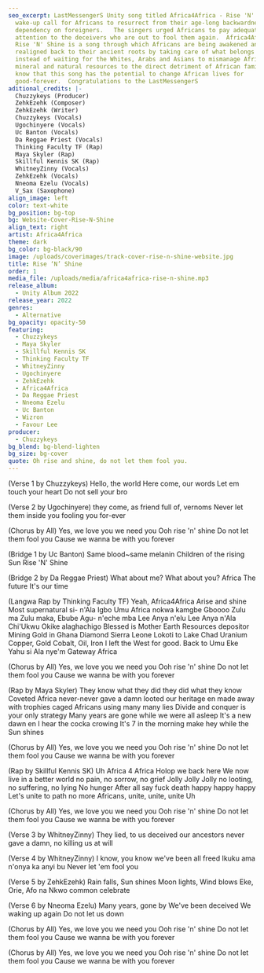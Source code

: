 ```yaml
---
seo_excerpt: LastMessengerS Unity song titled Africa4Africa - Rise 'N' Shine is a
  wake-up call for Africans to resurrect from their age-long backwardness and
  dependency on foreigners.   The singers urged Africans to pay adequate
  attention to the deceivers who are out to fool them again.  Africa4Africa -
  Rise 'N' Shine is a song through which Africans are being awakened and
  realigned back to their ancient roots by taking care of what belongs to them
  instead of waiting for the Whites, Arabs and Asians to mismanage Africa's
  mineral and natural resources to the direct detriment of African families.  We
  know that this song has the potential to change African lives for
  good-forever.  Congratulations to the LastMessengerS
aditional_credits: |-
  Chuzzykeys (Producer)
  ZehkEzehk (Composer)
  ZehkEzehk (Writer)
  Chuzzykeys (Vocals)
  Ugochinyere (Vocals)
  Uc Banton (Vocals)
  Da Reggae Priest (Vocals)
  Thinking Faculty TF (Rap)
  Maya Skyler (Rap)
  Skillful Kennis SK (Rap)
  WhitneyZinny (Vocals)
  ZehkEzehk (Vocals)
  Nneoma Ezelu (Vocals)
  V_Sax (Saxophone)
align_image: left
color: text-white
bg_position: bg-top
bg: Website-Cover-Rise-N-Shine
align_text: right
artist: Africa4Africa
theme: dark
bg_color: bg-black/90
image: /uploads/coverimages/track-cover-rise-n-shine-website.jpg
title: Rise ‘N’ Shine
order: 1
media_file: /uploads/media/africa4africa-rise-n-shine.mp3
release_album:
  - Unity Album 2022
release_year: 2022
genres:
  - Alternative
bg_opacity: opacity-50
featuring:
  - Chuzzykeys
  - Maya Skyler
  - Skillful Kennis SK
  - Thinking Faculty TF
  - WhitneyZinny
  - Ugochinyere
  - ZehkEzehk
  - Africa4Africa
  - Da Reggae Priest
  - Nneoma Ezelu
  - Uc Banton
  - Wizron
  - Favour Lee
producer:
  - Chuzzykeys
bg_blend: bg-blend-lighten
bg_size: bg-cover
quote: Oh rise and shine, do not let them fool you.
---
```


(Verse 1 by Chuzzykeys)
Hello, the world
Here come, our words
Let em touch your heart
Do not sell your bro

(Verse 2 by Ugochinyere)
they come, as friend
full of, vernoms
Never let them inside you
fooling you for-ever

(Chorus by All)
Yes, we love you
we need you
Ooh rise 'n' shine
Do not let them fool you
Cause we wanna be
with you forever

(Bridge 1 by Uc Banton)
Same blood~same melanin
Children of the rising Sun
Rise 'N' Shine

(Bridge 2 by Da Reggae Priest)
What about me?
What about you?
Africa
The future
It's our time

(Langwa Rap by Thinking Faculty TF)
Yeah,
Africa4Africa
Arise and shine
Most supernatural si- n'Ala Igbo
Umu Africa nokwa
kamgbe Gboooo
Zulu ma Zulu maka, Ebube Agu- n'eche mba
Lee Anya n'elu
Lee Anya n'Ala
Chi'Ukwu Okike alaghachigo
Blessed is Mother Earth
Resources depositor
Mining Gold in Ghana
Diamond Sierra Leone
Lokoti to Lake Chad
Uranium Copper, Gold
Cobalt, Oil, Iron
I left the West for good.
Back to Umu Eke
Yahu si Ala nye'm
Gateway Africa

(Chorus by All)
Yes, we love you
we need you
Ooh rise 'n' shine
Do not let them fool you
Cause we wanna be
with you forever

(Rap by Maya Skyler)
They know what they did they did what they know
Coveted Africa never-never gave a damn
looted our heritage en made away with trophies
caged Africans using many many lies
Divide and conquer is your only strategy
Many years are gone while we were all asleep
It's a new dawn en I hear the cocka crowing
It's 7 in the morning
make hey while the Sun shines

(Chorus by All)
Yes, we love you
we need you
Ooh rise 'n' shine
Do not let them fool you
Cause we wanna be
with you forever

(Rap by Skillful Kennis SK)
Uh
Africa 4 Africa
Holop we back here
We now live in a better world
no pain,
no sorrow,
no grief
Jolly Jolly Jolly
no looting,
no suffering,
no lying
No hunger
After all say fuck death
happy happy happy
Let's unite to path no more
Africans, unite, unite, unite
Uh

(Chorus by All)
Yes, we love you
we need you
Ooh rise 'n' shine
Do not let them fool you
Cause we wanna be
with you forever

(Verse 3 by WhitneyZinny)
They lied, to us
deceived our ancestors
never gave a damn, no
killing us at will

(Verse 4 by WhitneyZinny)
I know, you know
we've been all freed
Ikuku ama n'onya ka anyi bu
Never let 'em fool you

(Verse 5 by ZehkEzehk)
Rain falls, Sun shines
Moon lights, Wind blows
Eke, Orie, Afo na Nkwo
common celebrate

(Verse 6 by Nneoma Ezelu)
Many years, gone by
We've been deceived
We waking up again
Do not let us down

(Chorus by All)
Yes, we love you
we need you
Ooh rise 'n' shine
Do not let them fool you
Cause we wanna be
with you forever

(Chorus by All)
Yes, we love you
we need you
Ooh rise 'n' shine
Do not let them fool you
Cause we wanna be
with you forever